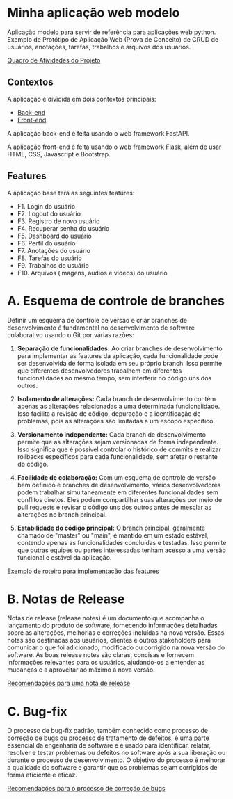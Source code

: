 # Minha aplicação web modelo

Aplicação modelo para servir de referência para aplicações web python. Exemplo de Protótipo de Aplicação Web (Prova de Conceito) de CRUD de usuários, anotações, tarefas, trabalhos e arquivos dos usuários.

[Quadro de Atividades do Projeto](https://github.com/users/armandossrecife/projects/4/views/1)

## Contextos

A aplicação é dividida em dois contextos principais: 
- [Back-end](https://github.com/armandossrecife/myapp/tree/main/back)
- [Front-end](https://github.com/armandossrecife/myapp/tree/main/front)

A aplicação back-end é feita usando o web framework FastAPI.

A aplicação front-end é feita usando o web framework Flask, além de usar HTML, CSS, Javascript e Bootstrap.

## Features 

A aplicação base terá as seguintes features: 

- F1. Login do usuário
- F2. Logout do usuário
- F3. Registro de novo usuário
- F4. Recuperar senha do usuário
- F5. Dashboard do usuário
- F6. Perfil do usuário
- F7. Anotações do usuário
- F8. Tarefas do usuário
- F9. Trabalhos do usuário
- F10. Arquivos (imagens, áudios e vídeos) do usuário

# A. Esquema de controle de branches

Definir um esquema de controle de versão e criar branches de desenvolvimento é fundamental no desenvolvimento de software colaborativo usando o Git por várias razões:

1. **Separação de funcionalidades:** Ao criar branches de desenvolvimento para implementar as features da aplicação, cada funcionalidade pode ser desenvolvida de forma isolada em seu próprio branch. Isso permite que diferentes desenvolvedores trabalhem em diferentes funcionalidades ao mesmo tempo, sem interferir no código uns dos outros.

2. **Isolamento de alterações:** Cada branch de desenvolvimento contém apenas as alterações relacionadas a uma determinada funcionalidade. Isso facilita a revisão de código, depuração e a identificação de problemas, pois as alterações são limitadas a um escopo específico.

3. **Versionamento independente:** Cada branch de desenvolvimento permite que as alterações sejam versionadas de forma independente. Isso significa que é possível controlar o histórico de commits e realizar rollbacks específicos para cada funcionalidade, sem afetar o restante do código.

4. **Facilidade de colaboração:** Com um esquema de controle de versão bem definido e branches de desenvolvimento, vários desenvolvedores podem trabalhar simultaneamente em diferentes funcionalidades sem conflitos diretos. Eles podem compartilhar suas alterações por meio de pull requests e revisar o código uns dos outros antes de mesclar as alterações no branch principal.

5. **Estabilidade do código principal:** O branch principal, geralmente chamado de "master" ou "main", é mantido em um estado estável, contendo apenas as funcionalidades concluídas e testadas. Isso permite que outras equipes ou partes interessadas tenham acesso a uma versão funcional e estável da aplicação.

[Exemplo de roteiro para implementação das features](https://github.com/my-prototypes/tflk/blob/main/docs/guia_branches.md)

# B. Notas de Release

Notas de release (release notes) é um documento que acompanha o lançamento do produto de software, fornecendo informações detalhadas sobre as alterações, melhorias e correções incluídas na nova versão. Essas notas são destinadas aos usuários, clientes e outros stakeholders para comunicar o que foi adicionado, modificado ou corrigido na nova versão do software. As boas release notes são claras, concisas e fornecem informações relevantes para os usuários, ajudando-os a entender as mudanças e a aproveitar ao máximo a nova versão.

[Recomendações para uma nota de release](https://github.com/my-prototypes/tflk/blob/main/docs/recomendacoes_notas_release.md)

# C. Bug-fix

O processo de bug-fix padrão, também conhecido como processo de correção de bugs ou processo de tratamento de defeitos, é uma parte essencial da engenharia de software e é usado para identificar, relatar, resolver e testar problemas ou defeitos no software após a sua liberação ou durante o processo de desenvolvimento. O objetivo do processo é melhorar a qualidade do software e garantir que os problemas sejam corrigidos de forma eficiente e eficaz.

[Recomendações para o processo de correção de bugs](https://github.com/my-prototypes/tflk/blob/main/docs/recomendacoes_bux_fix.md)
